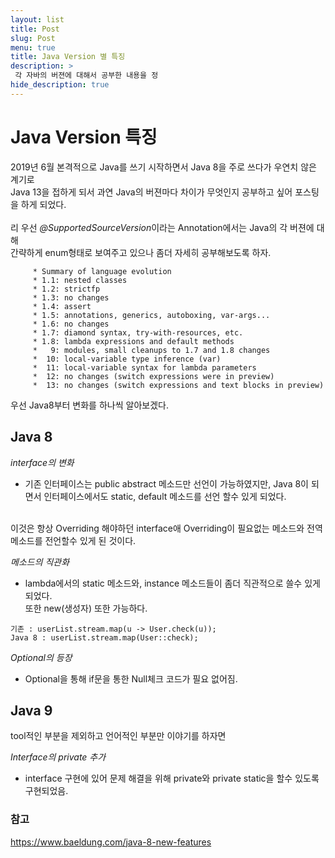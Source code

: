 ```yaml
---
layout: list
title: Post
slug: Post
menu: true
title: Java Version 별 특징
description: >
 각 자바의 버젼에 대해서 공부한 내용을 정
hide_description: true
---
```


# Java Version 특징
2019년 6월 본격적으로 Java를  쓰기 시작하면서 Java 8을 주로 쓰다가 우연치 않은 계기로 
<br>Java 13을 접하게 되서 과연 Java의 버젼마다 차이가 무엇인지 공부하고 싶어 포스팅을 하게 되었다.
<br>
<br>리
우선 *@SupportedSourceVersion*이라는 Annotation에서는 Java의 각 버젼에 대해 <br>
간략하게 enum형태로 보여주고 있으나 좀더 자세히 공부해보도록 하자.
```
     * Summary of language evolution
     * 1.1: nested classes
     * 1.2: strictfp
     * 1.3: no changes
     * 1.4: assert
     * 1.5: annotations, generics, autoboxing, var-args...
     * 1.6: no changes
     * 1.7: diamond syntax, try-with-resources, etc.
     * 1.8: lambda expressions and default methods
     *   9: modules, small cleanups to 1.7 and 1.8 changes
     *  10: local-variable type inference (var)
     *  11: local-variable syntax for lambda parameters
     *  12: no changes (switch expressions were in preview)
     *  13: no changes (switch expressions and text blocks in preview)
```

우선 Java8부터 변화를 하나씩 알아보겠다.

Java 8
-
*interface의 변화*
* 기존 인터페이스는 public abstract 메소드만 선언이 가능하였지만, Java 8이 되면서
인터페이스에서도 static, default 메소드를 선언 할수 있게 되었다.
<br>
이것은 항상 Overriding 해야하던 interface애 Overriding이 필요없는 메소드와 전역 메소드를 전언할수 있게 된 것이다.
<br>

*메소드의 직관화*
* lambda에서의 static 메소드와, instance 메소드들이 좀더 직관적으로 쓸수 있게 되었다.<br>
또한 new(생성자) 또한 가능하다.
```
기존 : userList.stream.map(u -> User.check(u));
Java 8 : userList.stream.map(User::check);
``` 
*Optional의 등장*
* Optional을 통해 if문을 통한 Null체크 코드가 필요 없어짐.

Java 9
-
tool적인 부분을 제외하고 언어적인 부분만 이야기를 하자면

*Interface의 private 추가*
* interface 구현에 있어 문제 해결을 위해 private와 private static을 할수 있도록 구현되었음.


### 참고
https://www.baeldung.com/java-8-new-features

